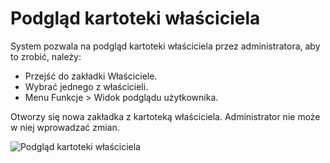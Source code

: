 # Podgląd kartoteki właściciela

System pozwala na podgląd kartoteki właściciela przez administratora, aby to zrobić, należy:

- Przejść do zakładki Właściciele.
- Wybrać jednego z właścicieli.
- Menu Funkcje > Widok podglądu użytkownika.

Otworzy się nowa zakładka z kartoteką właściciela. Administrator nie może w niej wprowadzać zmian.

![Podgląd kartoteki właściciela](podgkartwlas.gif)